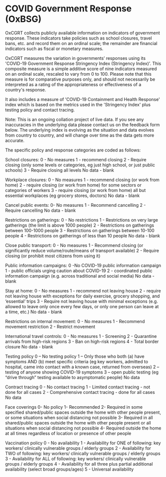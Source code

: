 # COVID Government Response (OxBSG)

OxCGRT collects publicly available information on indicators of government response. These indicators take policies such as school closures, travel bans, etc. and record them on an ordinal scale; the remainder are financial indicators such as fiscal or monetary measures.

OxCGRT measures the variation in governments’ responses using its 'COVID-19 Government Response Stringency Index (Stringency Index)'. This composite measure is a simple additive score of nine indicators measured on an ordinal scale, rescaled to vary from 0 to 100. Please note that this measure is for comparative purposes only, and should not necessarily be interpreted as a rating of the appropriateness or effectiveness of a country's response.

It also includes a measure of 'COVID-19 Containment and Health Response' index which is based on the metrics used in the 'Stringency Index' plus testing policy and contact tracing.

Note: 
This is an ongoing collation project of live data. If you see any inaccuracies in the underlying data please contact us on the feedback form below. The underlying index is evolving as the situation and data evolves from country to country, and will change over time as the data gets more accurate.

The specific policy and response categories are coded as follows:

School closures:
0 - No measures
1 - recommend closing
2 - Require closing (only some levels or categories,
eg just high school, or just public schools)
3 - Require closing all levels
No data - blank

Workplace closures:
0 - No measures
1 - recommend closing (or work from home)
2 - require closing (or work from home) for some
sectors or categories of workers
3 - require closing (or work from home) all but essential workplaces (eg grocery stores, doctors)
No data - blank

Cancel public events:
0- No measures
1 - Recommend cancelling
2 - Require cancelling
No data - blank

Restrictions on gatherings:
0 - No restrictions
1 - Restrictions on very large gatherings (the limit is above 1000 people)
2 - Restrictions on gatherings between 100-1000 people
3 - Restrictions on gatherings between 10-100 people
4 - Restrictions on gatherings of less than 10 people
No data - blank

Close public transport:
0 - No measures
1 - Recommend closing (or significantly reduce volume/route/means of transport available)
2 - Require closing (or prohibit most citizens from using it)

Public information campaigns:
0 -No COVID-19 public information campaign
1 - public officials urging caution about COVID-19
2 - coordinated public information campaign (e.g. across traditional and social media)
No data - blank

Stay at home:
0 - No measures
1 - recommend not leaving house
2 - require not leaving house with exceptions for daily exercise, grocery shopping, and ‘essential’ trips
3 - Require not leaving house with minimal exceptions (e.g. allowed to leave only once every few days, or only one person can leave at a time, etc.)
No data - blank

Restrictions on internal movement:
0 - No measures
1 - Recommend movement restriction
2 - Restrict movement

International travel controls:
0 - No measures
1 - Screening
2 - Quarantine arrivals from high-risk regions
3 - Ban on high-risk regions
4 - Total border closure
No data - blank

Testing policy
0 – No testing policy
1 – Only those who both (a) have symptoms AND (b) meet specific criteria (eg key workers, admitted to hospital, came into contact with a known case, returned from overseas)
2 – testing of anyone showing COVID-19 symptoms
3 – open public testing (eg “drive through” testing available to asymptomatic people)
No data

Contract tracing
0 - No contact tracing
1 - Limited contact tracing - not done for all cases
2 - Comprehensive contact tracing - done for all cases
No data

Face coverings
0- No policy
1- Recommended
2- Required in some specified shared/public spaces outside the home with other people present, or some situations when social distancing not possible
3- Required in all shared/public spaces outside the home with other people present or all situations when social distancing not possible
4- Required outside the home at all times regardless of location or presence of other people

Vaccination policy
0 - No availability
1 - Availability for ONE of following: key workers/ clinically vulnerable groups / elderly groups
2 - Availability for TWO of following: key workers/ clinically vulnerable groups / elderly groups
3 - Availability for ALL of following: key workers/ clinically vulnerable groups / elderly groups
4 - Availability for all three plus partial additional availability (select broad groups/ages)
5 - Universal availability